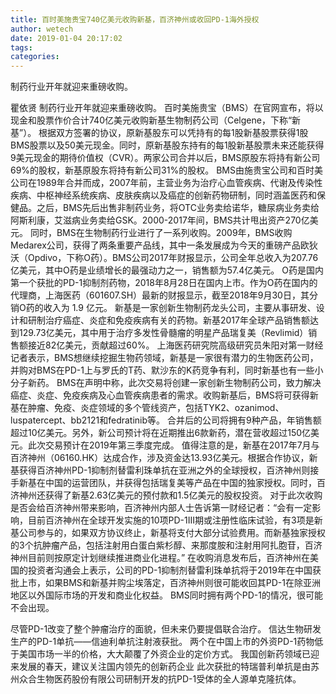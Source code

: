 ```yaml
---
title: 百时美施贵宝740亿美元收购新基，百济神州或收回PD-1海外授权
author: wetech
date: 2019-01-04 20:17:02
tags: 
categories: 
---
```

制药行业开年就迎来重磅收购。
<!-- more -->
瞿依贤
制药行业开年就迎来重磅收购。
百时美施贵宝（BMS）在官网宣布，将以现金和股票作价合计740亿美元收购新基生物制药公司（Celgene，下称“新基”）。
根据双方签署的协议，原新基股东可以凭持有的每1股新基股票获得1股BMS股票以及50美元现金。同时，原新基股东持有的每1股新基股票未来还能获得9美元现金的期待价值权（CVR）。两家公司合并以后，BMS原股东将持有新公司69%的股权，新基原股东将持有新公司31%的股权。
BMS由施贵宝公司和百时美公司在1989年合并而成，2007年前，主营业务为治疗心血管疾病、代谢及传染性疾病、中枢神经系统疾病、皮肤疾病以及癌症的创新药物研制，同时涵盖医药和保健品。之后，BMS先后出售非制药业务，将OTC业务卖给诺华，糖尿病业务卖给阿斯利康，艾滋病业务卖给GSK。2000-2017年间，BMS共计甩出资产270亿美元。
同时，BMS在生物制药行业进行了一系列收购。2009年，BMS收购Medarex公司，获得了两条重要产品线，其中一条发展成为今天的重磅产品欧狄沃（Opdivo，下称O药）。BMS公司2017年财报显示，公司全年总收入为207.76亿美元，其中O药是业绩增长的最强动力之一，销售额为57.4亿美元。
O药是国内第一个获批的PD-1抑制剂药物，2018年8月28日在国内上市。作为O药在国内的代理商，上海医药（601607.SH）最新的财报显示，截至2018年9月30日，其分销O药的收入为 1.9 亿元。
新基是一家创新生物制药龙头公司，主要从事研发、设计和研制治疗癌症、炎症和免疫疾病有关的药物。新基2017年全球产品销售额达到129.73亿美元，其中用于治疗多发性骨髓瘤的明星产品瑞复美（Revlimid）销售额接近82亿美元，贡献超过60%。
上海医药研究院高级研究员朱阳对第一财经记者表示，BMS想继续挖掘生物药领域，新基是一家很有潜力的生物医药公司，并购对BMS在PD-1上与罗氏的T药、默沙东的K药竞争有利，同时新基也有一些小分子新药。
BMS在声明中称，此次交易将创建一家创新生物制药公司，致力解决癌症、炎症、免疫疾病及心血管疾病患者的需求。收购新基后，BMS将可获得新基在肿瘤、免疫、炎症领域的多个管线资产，包括TYK2、ozanimod、luspatercept、bb2121和fedratinib等。
合并后的公司将拥有9种产品，年销售额超过10亿美元。另外，新公司预计将在近期推出6款新药，潜在营收超过150亿美元。此次交易预计在2019年第三季度完成。
值得注意的是，新基在2017年7月与百济神州（06160.HK）达成合作，涉及资金达13.93亿美元。根据合作协议，新基获得百济神州PD-1抑制剂替雷利珠单抗在亚洲之外的全球授权，百济神州则接手新基在中国的运营团队，并获得包括瑞复美等产品在中国的独家授权。同时，百济神州还获得了新基2.63亿美元的预付款和1.5亿美元的股权投资。
对于此次收购是否会给百济神州带来影响，百济神州内部人士告诉第一财经记者：“会有一定影响，目前百济神州在全球开发实施的10项PD-1III期或注册性临床试验，有3项是新基公司参与的，如果双方协议终止，新基将支付大部分试验费用。而新基独家授权的3个抗肿瘤产品，包括注射用白蛋白紫杉醇、来那度胺和注射用阿扎胞苷，百济神州目前则按原定计划继续推进商业化进程。”
在收购消息发布后，百济神州在美国的投资者沟通会上表示，公司的PD-1抑制剂替雷利珠单抗将于2019年在中国获批上市，如果BMS和新基并购尘埃落定，百济神州则很可能收回其PD-1在除亚洲地区以外国际市场的开发和商业化权益。
BMS同时拥有两个PD-1的情况，很可能不会出现。
 
 
尽管PD-1改变了整个肿瘤治疗的面貌，但未来仍要提倡联合治疗。
信达生物研发生产的PD-1单抗——信迪利单抗注射液获批。
两个在中国上市的外资PD-1药物低于美国市场一半的价格，大大颠覆了外资企业的定价方式。
我国创新药领域已迎来发展的春天，建议关注国内领先的创新药企业
此次获批的特瑞普利单抗是由苏州众合生物医药股份有限公司研制开发的抗PD-1受体的全人源单克隆抗体。
